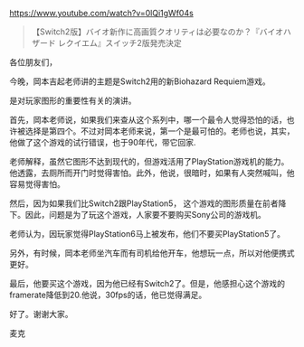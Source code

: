 https://www.youtube.com/watch?v=0lQi1gWf04s

> 【Switch2版】バイオ新作に高画質クオリティは必要なのか？『バイオハザード レクイエム』スイッチ2版発売決定

各位朋友们，

今晚，岡本吉起老师讲的主题是Switch2用的新Biohazard Requiem游戏。

是对玩家图形的重要性有关的演讲。

首先，岡本老师说，如果我们来查从这个系列中，哪一个最令人觉得恐怕的话，也许被选择是第四个。不过对岡本老师来说，第一个是最可怕的。老师也说，其实，他做了这个游戏的试行错误，也于90年代，带它回家.

老师解释，虽然它图形不达到现代的，但游戏活用了PlayStation游戏机的能力。他透露，去厕所而开门时觉得害怕。此外，他说，很暗时，如果有人突然喊叫，他容易觉得害怕。

然后，因为如果我们比Switch2跟PlayStation5， 这个游戏的图形质量在前者降下。因此，问题是为了玩这个游戏，人家要不要购买Sony公司的游戏机。

老师认为，因玩家觉得PlayStation6马上被发布，他们不要买PlayStation5了。

另外，有时候，岡本老师坐汽车而有司机给他开车，他想玩一点，所以对他便携式更好。

最后，他要买这个游戏，因为他已经有Switch2了。但是，他感担心这个游戏的framerate降低到20.他说，30fps的话，他已觉得满足。

好了。谢谢大家。

麦克
